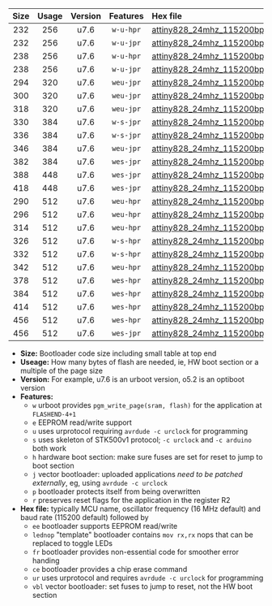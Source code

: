 |Size|Usage|Version|Features|Hex file|
|:-:|:-:|:-:|:-:|:--|
|232|256|u7.6|`w-u-hpr`|[attiny828_24mhz_115200bps_ur.hex](https://raw.githubusercontent.com/stefanrueger/urboot/main/attiny828_24mhz_115200bps_ur.hex)|
|232|256|u7.6|`w-u-jpr`|[attiny828_24mhz_115200bps_ur_vbl.hex](https://raw.githubusercontent.com/stefanrueger/urboot/main/attiny828_24mhz_115200bps_ur_vbl.hex)|
|238|256|u7.6|`w-u-hpr`|[attiny828_24mhz_115200bps_lednop_ur.hex](https://raw.githubusercontent.com/stefanrueger/urboot/main/attiny828_24mhz_115200bps_lednop_ur.hex)|
|238|256|u7.6|`w-u-jpr`|[attiny828_24mhz_115200bps_lednop_ur_vbl.hex](https://raw.githubusercontent.com/stefanrueger/urboot/main/attiny828_24mhz_115200bps_lednop_ur_vbl.hex)|
|294|320|u7.6|`weu-jpr`|[attiny828_24mhz_115200bps_ee_ur_vbl.hex](https://raw.githubusercontent.com/stefanrueger/urboot/main/attiny828_24mhz_115200bps_ee_ur_vbl.hex)|
|300|320|u7.6|`weu-jpr`|[attiny828_24mhz_115200bps_ee_lednop_ur_vbl.hex](https://raw.githubusercontent.com/stefanrueger/urboot/main/attiny828_24mhz_115200bps_ee_lednop_ur_vbl.hex)|
|318|320|u7.6|`weu-jpr`|[attiny828_24mhz_115200bps_ee_lednop_fr_ur_vbl.hex](https://raw.githubusercontent.com/stefanrueger/urboot/main/attiny828_24mhz_115200bps_ee_lednop_fr_ur_vbl.hex)|
|330|384|u7.6|`w-s-jpr`|[attiny828_24mhz_115200bps_vbl.hex](https://raw.githubusercontent.com/stefanrueger/urboot/main/attiny828_24mhz_115200bps_vbl.hex)|
|336|384|u7.6|`w-s-jpr`|[attiny828_24mhz_115200bps_lednop_vbl.hex](https://raw.githubusercontent.com/stefanrueger/urboot/main/attiny828_24mhz_115200bps_lednop_vbl.hex)|
|346|384|u7.6|`weu-jpr`|[attiny828_24mhz_115200bps_ee_lednop_fr_ce_ur_vbl.hex](https://raw.githubusercontent.com/stefanrueger/urboot/main/attiny828_24mhz_115200bps_ee_lednop_fr_ce_ur_vbl.hex)|
|382|384|u7.6|`wes-jpr`|[attiny828_24mhz_115200bps_ee_vbl.hex](https://raw.githubusercontent.com/stefanrueger/urboot/main/attiny828_24mhz_115200bps_ee_vbl.hex)|
|388|448|u7.6|`wes-jpr`|[attiny828_24mhz_115200bps_ee_lednop_vbl.hex](https://raw.githubusercontent.com/stefanrueger/urboot/main/attiny828_24mhz_115200bps_ee_lednop_vbl.hex)|
|418|448|u7.6|`wes-jpr`|[attiny828_24mhz_115200bps_ee_lednop_fr_vbl.hex](https://raw.githubusercontent.com/stefanrueger/urboot/main/attiny828_24mhz_115200bps_ee_lednop_fr_vbl.hex)|
|290|512|u7.6|`weu-hpr`|[attiny828_24mhz_115200bps_ee_ur.hex](https://raw.githubusercontent.com/stefanrueger/urboot/main/attiny828_24mhz_115200bps_ee_ur.hex)|
|296|512|u7.6|`weu-hpr`|[attiny828_24mhz_115200bps_ee_lednop_ur.hex](https://raw.githubusercontent.com/stefanrueger/urboot/main/attiny828_24mhz_115200bps_ee_lednop_ur.hex)|
|314|512|u7.6|`weu-hpr`|[attiny828_24mhz_115200bps_ee_lednop_fr_ur.hex](https://raw.githubusercontent.com/stefanrueger/urboot/main/attiny828_24mhz_115200bps_ee_lednop_fr_ur.hex)|
|326|512|u7.6|`w-s-hpr`|[attiny828_24mhz_115200bps.hex](https://raw.githubusercontent.com/stefanrueger/urboot/main/attiny828_24mhz_115200bps.hex)|
|332|512|u7.6|`w-s-hpr`|[attiny828_24mhz_115200bps_lednop.hex](https://raw.githubusercontent.com/stefanrueger/urboot/main/attiny828_24mhz_115200bps_lednop.hex)|
|342|512|u7.6|`weu-hpr`|[attiny828_24mhz_115200bps_ee_lednop_fr_ce_ur.hex](https://raw.githubusercontent.com/stefanrueger/urboot/main/attiny828_24mhz_115200bps_ee_lednop_fr_ce_ur.hex)|
|378|512|u7.6|`wes-hpr`|[attiny828_24mhz_115200bps_ee.hex](https://raw.githubusercontent.com/stefanrueger/urboot/main/attiny828_24mhz_115200bps_ee.hex)|
|384|512|u7.6|`wes-hpr`|[attiny828_24mhz_115200bps_ee_lednop.hex](https://raw.githubusercontent.com/stefanrueger/urboot/main/attiny828_24mhz_115200bps_ee_lednop.hex)|
|414|512|u7.6|`wes-hpr`|[attiny828_24mhz_115200bps_ee_lednop_fr.hex](https://raw.githubusercontent.com/stefanrueger/urboot/main/attiny828_24mhz_115200bps_ee_lednop_fr.hex)|
|456|512|u7.6|`wes-hpr`|[attiny828_24mhz_115200bps_ee_lednop_fr_ce.hex](https://raw.githubusercontent.com/stefanrueger/urboot/main/attiny828_24mhz_115200bps_ee_lednop_fr_ce.hex)|
|456|512|u7.6|`wes-jpr`|[attiny828_24mhz_115200bps_ee_lednop_fr_ce_vbl.hex](https://raw.githubusercontent.com/stefanrueger/urboot/main/attiny828_24mhz_115200bps_ee_lednop_fr_ce_vbl.hex)|

- **Size:** Bootloader code size including small table at top end
- **Useage:** How many bytes of flash are needed, ie, HW boot section or a multiple of the page size
- **Version:** For example, u7.6 is an urboot version, o5.2 is an optiboot version
- **Features:**
  + `w` urboot provides `pgm_write_page(sram, flash)` for the application at `FLASHEND-4+1`
  + `e` EEPROM read/write support
  + `u` uses urprotocol requiring `avrdude -c urclock` for programming
  + `s` uses skeleton of STK500v1 protocol; `-c urclock` and `-c arduino` both work
  + `h` hardware boot section: make sure fuses are set for reset to jump to boot section
  + `j` vector bootloader: uploaded applications *need to be patched externally*, eg, using `avrdude -c urclock`
  + `p` bootloader protects itself from being overwritten
  + `r` preserves reset flags for the application in the register R2
- **Hex file:** typically MCU name, oscillator frequency (16 MHz default) and baud rate (115200 default) followed by
  + `ee` bootloader supports EEPROM read/write
  + `lednop` "template" bootloader contains `mov rx,rx` nops that can be replaced to toggle LEDs
  + `fr` bootloader provides non-essential code for smoother error handing
  + `ce` bootloader provides a chip erase command
  + `ur` uses urprotocol and requires `avrdude -c urclock` for programming
  + `vbl` vector bootloader: set fuses to jump to reset, not the HW boot section
